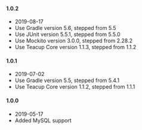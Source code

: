 #### 1.0.2
- 2019-08-17
- Use Gradle version 5.6, stepped from 5.5
- Use JUnit version 5.5.1, stepped from 5.5.0
- Use Mockito version 3.0.0, stepped from 2.28.2
- Use Teacup Core version 1.1.3, stepped from 1.1.2
#### 1.0.1
- 2019-07-02
- Use Gradle version 5.5, stepped from 5.4.1
- Use Teacup Core version 1.1.2, stepped from 1.1.1
#### 1.0.0
- 2019-05-17
- Added MySQL support